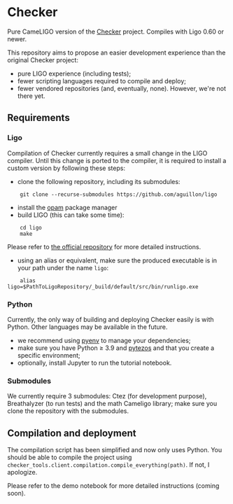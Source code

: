 # Checker

Pure CameLIGO version of the [Checker](https://github.com/tezos-checker/checker) project. Compiles
with Ligo 0.60 or newer.

This repository aims to propose an easier development experience than the original Checker
project:

* pure LIGO experience (including tests);
* fewer scripting languages required to compile and deploy;
* fewer vendored repositories (and, eventually, none). However, we're not there yet.

## Requirements

### Ligo
Compilation of Checker currently requires a small change in the LIGO compiler. Until this change is
ported to the compiler, it is required to install a custom version by following these steps:

* clone the following repository, including its submodules:
```
    git clone --recurse-submodules https://github.com/aguillon/ligo
```
* install the [opam](https://opam.ocaml.org/) package manager
* build LIGO (this can take some time):
```
    cd ligo
    make
```

Please refer to [the official repository](https://gitlab.com/ligolang/ligo/-/blob/dev/INSTALL.md)
for more detailed instructions.
* using an alias or equivalent, make sure the produced executable is in your path under the name
  `ligo`:
```
    alias ligo=$PathToLigoRepository/_build/default/src/bin/runligo.exe
```

### Python

Currently, the only way of building and deploying Checker easily is with Python. Other languages may
be available in the future.

* we recommend using [pyenv](https://realpython.com/intro-to-pyenv/) to manage your dependencies;
* make sure you have Python ≥ 3.9 and [pytezos](https://pytezos.org/) and that you create a specific
  environment;
* optionally, install Jupyter to run the tutorial notebook.

### Submodules

We currently require 3 submodules: Ctez (for development purpose), Breathalyzer (to run tests) and
the math Cameligo library; make sure you clone the repository with the submodules.

## Compilation and deployment

The compilation script has been simplified and now only uses Python. You should be able to compile
the project using `checker_tools.client.compilation.compile_everything(path)`. If not, I apologize.

Please refer to the demo notebook for more detailed instructions (coming soon).
